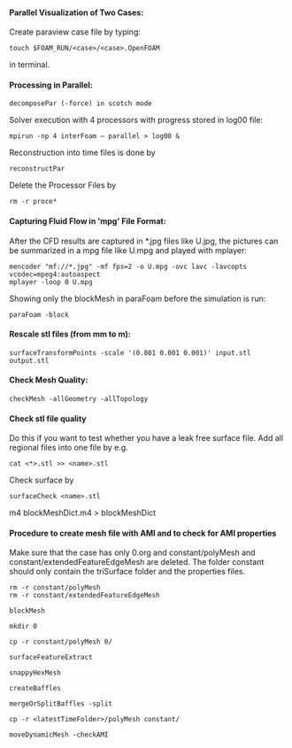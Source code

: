 #### Parallel Visualization of Two Cases:

Create paraview case file by typing:

```
touch $FOAM_RUN/<case>/<case>.OpenFOAM
```
in terminal.


#### Processing in Parallel:

```
decomposePar (-force) in scotch mode
```
Solver execution with 4 processors with progress stored in log00 file:

```
mpirun -np 4 interFoam – parallel > log00 &
```

Reconstruction into time files is done by

```
reconstructPar
```
Delete the Processor Files by

```
rm -r proce*
```

#### Capturing Fluid Flow in 'mpg' File Format:

After the CFD results are captured in \*.jpg files like U.jpg, the pictures 
can be summarized in a mpg file like U.mpg and played with mplayer:

```
mencoder "mf://*.jpg" -mf fps=2 -o U.mpg -ovc lavc -lavcopts vcodec=mpeg4:autoaspect
mplayer -loop 0 U.mpg
```

Showing only the blockMesh in paraFoam before the simulation is run:
```
paraFoam -block
```

#### Rescale stl files (from mm to m):

```
surfaceTransformPoints -scale '(0.001 0.001 0.001)' input.stl output.stl
```
#### Check Mesh Quality:

```
checkMesh -allGeometry -allTopology
```
#### Check stl file quality

Do this if you want to test whether you have a leak free surface file. Add all
regional files into one file by e.g.

```
cat <*>.stl >> <name>.stl 
```

Check surface by

```
surfaceCheck <name>.stl
```

m4 blockMeshDict.m4 > blockMeshDict

#### Procedure to create mesh file with AMI and to check for AMI properties

Make sure that the case has only 0.org and constant/polyMesh and 
constant/extendedFeatureEdgeMesh are deleted. The folder constant should only
contain the triSurface folder and the properties files.

```
rm -r constant/polyMesh
rm -r constant/extendedFeatureEdgeMesh
```
```
blockMesh
```
```
mkdir 0
```
```
cp -r constant/polyMesh 0/
```
```
surfaceFeatureExtract
```
```
snappyHexMesh
```
```
createBaffles
```
```
mergeOrSplitBaffles -split
```
```
cp -r <latestTimeFolder>/polyMesh constant/
```
```
moveDynamicMesh -checkAMI
```


